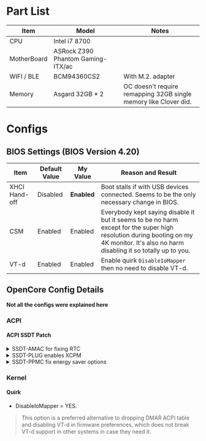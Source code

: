 # Part List
Item | Model | Notes
--- | --- | --- |
CPU | Intel i7 8700
MotherBoard | ASRock Z390 Phantom Gaming-ITX/ac
WIFI / BLE | BCM94360CS2 | With M.2. adapter
Memory | Asgard 32GB * 2 | OC doesn't require remapping 32GB single memory like Clover did.
# Configs
## BIOS Settings (BIOS Version 4.20)
Item | Default Value | My Value | Reason and Result
--- | --- | --- | ---
XHCI Hand-off | Disabled | **Enabled** | Boot stalls if with USB devices connected. Seems to be the only necessary change in BIOS.
CSM | Enabled | Enabled | Everybody kept saying disable it but it seems to be no harm except for the super high resolution during booting on my 4K monitor. It's also no harm disabling it so totally up to you.
VT-d | Enabled | Enabled | Enable quirk ```DisableIoMapper``` then no need to disable VT-d.
## OpenCore Config Details
**Not all the configs were explained here**
### ACPI
#### ACPI SSDT Patch

<details><summary>SSDT-AMAC for fixing RTC</summary>
  
macOS requires RTC._STA to return 0x0F, meaning RTC enabled. While Asrock BIOS (ASUS and some other compaines too) enabled AWAC and disabled RTC by default (Probably for Windows).

After reviewing the codes, I replaced the old renaming hotpatch with SSDT-AWAC SSDT patch.
The renaming hot patch replaced the ```If ((STAS == One))``` of RTC._STA in DSDT with ```If ((0xFF || 0xFFFF))``` , so the RTC._STA will always return 0x0F. It might lead to a conflict in the future, since both RTC and AWAC are enabled at the same time.

If you failed to boot, you may find the renaming method in an older commit, or use ```SSDT-RTC0.dsl``` instead.

Reference: [
FIX for boot hangs after BIOS update (ACPI PATCH)](https://www.tonymacx86.com/threads/fix-for-boot-hangs-after-bios-update-acpi-patch.275091/page-7#post-1972443), [ACPISamples](https://github.com/acidanthera/OpenCorePkg/blob/master/Docs/AcpiSamples)

</details>
<details><summary>SSDT-PLUG enables XCPM</summary>

XCPM was said to bring better performance ( or sth blah blah ). At least it's harmless.

Check status by ```sysctl -n machdep.xcpm.mode```.

You might need to change PR00 to CPU0, depending on your MB model. You could query this by ```ioreg -p IODeviceTree -c IOACPIPlatformDevice -k cpu-type -k clock-frequency | egrep name | sed -e 's/ *[-|="<a-z>]//g'```

You might need to enable Intel SpeedStep in your BIOS. For my MB it's enabled by default.

Reference: [SKL+平台XCPM+HWP完整原生电源管理探究](https://www.misonsky.cn/102.html), [macOS Native CPU/IGPU Power Management](https://www.tonymacx86.com/threads/macos-native-cpu-igpu-power-management.222982/), [SSDT-PLUG.dsl](https://github.com/acidanthera/OpenCorePkg/blob/master/Docs/AcpiSamples/SSDT-PLUG.dsl)

</details>
<details><summary>SSDT-PPMC fix energy saver options</summary>

This SSDT fix seems to be harmless.

You could verify it by looking into Preferences. You should be able to see 5 options instead of 2.

</details>

### Kernel
#### Quirk
- DisableIoMapper = YES.
>This option is a preferred alternative to dropping DMAR ACPI table and disabling VT-d in ﬁrmware preferences, which does not break VT-d support in other systems in case they need it.

